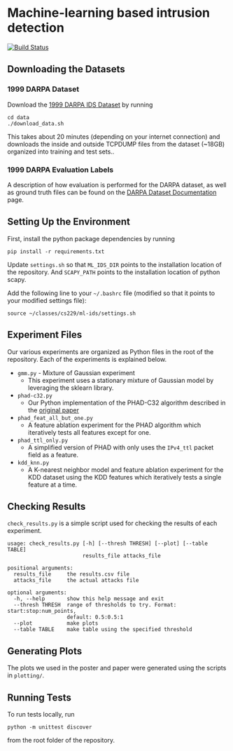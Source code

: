 # Machine-learning based intrusion detection
[![Build Status](https://travis-ci.org/lukehsiao/ml-ids.svg?branch=master)](https://travis-ci.org/lukehsiao/ml-ids)

## Downloading the Datasets

### 1999 DARPA Dataset
Download the [1999 DARPA IDS Dataset]() by running

```
cd data
./download_data.sh
```
This takes about 20 minutes (depending on your internet connection) and
downloads the inside and outside TCPDUMP files from the dataset (~18GB)
organized into training and test sets..


### 1999 DARPA Evaluation Labels
A description of how evaluation is performed for the DARPA dataset, as well as
ground truth files can be found on the [DARPA Dataset
Documentation](https://www.ll.mit.edu/ideval/docs/index.html) page.

## Setting Up the Environment

First, install the python package dependencies by running

```
pip install -r requirements.txt
```

Update `settings.sh` so that `ML_IDS_DIR` points to the installation location
of the repository. And `SCAPY_PATH` points to the installation location of
python scapy.

Add the following line to your `~/.bashrc` file (modified so that it points
to your modified settings file):

```
source ~/classes/cs229/ml-ids/settings.sh
```

## Experiment Files
Our various experiments are organized as Python files in the root of the
repository. Each of the experiments is explained below.

- `gmm.py` - Mixture of Gaussian experiment
  - This experiment uses a stationary mixture of Gaussian model by leveraging
    the sklearn library.
- `phad-c32.py`
  - Our Python implementation of the PHAD-C32 algorithm described in the
    [original
    paper](https://dspace-test.lib.fit.edu/bitstream/handle/11141/94/cs-2001-04.pdf?sequence=1&isAllowed=y)
- `phad_feat_all_but_one.py`
  - A feature ablation experiment for the PHAD algorithm which iteratively
    tests all features except for one.
- `phad_ttl_only.py`
  - A simplified version of PHAD with only uses the `IPv4_ttl` packet field as
    a feature.
- `kdd_knn.py`
  - A K-nearest neighbor model and feature ablation experiment for the KDD
    dataset using the KDD features which iteratively tests a single feature at
    a time.

## Checking Results
`check_results.py` is a simple script used for checking the results of each
experiment.

```
usage: check_results.py [-h] [--thresh THRESH] [--plot] [--table TABLE]
                        results_file attacks_file

positional arguments:
  results_file     the results.csv file
  attacks_file     the actual attacks file

optional arguments:
  -h, --help       show this help message and exit
  --thresh THRESH  range of thresholds to try. Format: start:stop:num_points,
                   default: 0.5:0.5:1
  --plot           make plots
  --table TABLE    make table using the specified threshold
```

## Generating Plots
The plots we used in the poster and paper were generated using the scripts in
`plotting/`.

## Running Tests
To run tests locally, run

```
python -m unittest discover
```

from the root folder of the repository.
